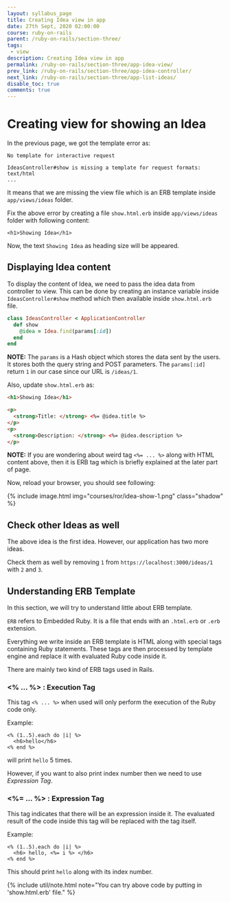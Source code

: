 ```yaml
---
layout: syllabus_page
title: Creating Idea view in app
date: 27th Sept, 2020 02:00:00
course: ruby-on-rails
parent: /ruby-on-rails/section-three/
tags:
 - view
description: Creating Idea view in app
permalink: /ruby-on-rails/section-three/app-idea-view/
prev_link: /ruby-on-rails/section-three/app-idea-controller/
next_link: /ruby-on-rails/section-three/app-list-ideas/
disable_toc: true
comments: true
---
```


# Creating view for showing an Idea

In the previous page, we got the template error as:

```shell
No template for interactive request

IdeasController#show is missing a template for request formats: text/html
...
```

It means that we are missing the view file which is an ERB template inside `app/views/ideas` folder.

Fix the above error by creating a file `show.html.erb` inside `app/views/ideas` folder with following content:

```erb
<h1>Showing Idea</h1>
```

Now, the text `Showing Idea` as heading size will be appeared.

## Displaying Idea content

To display the content of Idea, we need to pass the idea data from controller to view. This can be done by creating an instance variable inside `IdeasController#show` method which then available inside `show.html.erb` file.

```ruby
class IdeasController < ApplicationController
  def show
    @idea = Idea.find(params[:id])
  end
end
```

__NOTE:__ The `params` is a Hash object which stores the data sent by the users. It stores both the query string and POST parameters. The `params[:id]` return `1` in our case since our URL is `/ideas/1`.

Also, update `show.html.erb` as:

```html
<h1>Showing Idea</h1>

<p>
  <strong>Title: </strong> <%= @idea.title %>
</p>
<p>
  <strong>Description: </strong> <%= @idea.description %>
</p>
```

__NOTE:__ If you are wondering about weird tag `<%= ... %>` along with HTML content above, then it is ERB tag which is briefly explained at the later part of page.

Now, reload your browser, you should see following:

{% include image.html img="courses/ror/idea-show-1.png" class="shadow" %}

## Check other Ideas as well

The above idea is the first idea. However, our application has two more ideas.

Check them as well by removing `1` from `https://localhost:3000/ideas/1` with `2` and `3`.

## Understanding ERB Template

In this section, we will try to understand little about ERB template.

`ERB` refers to Embedded Ruby. It is a file that ends with an `.html.erb` or `.erb` extension.

Everything we write inside an ERB template is HTML along with special tags containing Ruby statements. These tags are then processed by template engine and replace it with evaluated Ruby code inside it.

There are mainly two kind of ERB tags used in Rails.

### <% ... %> : Execution Tag

This tag `<% ... %>` when used will only perform the execution of the Ruby code only.

Example:

```erb
<% (1..5).each do |i| %>
  <h6>hello</h6>
<% end %>
```

will print `hello` 5 times.

However, if you want to also print index number then we need to use _Expression Tag_.

### <%= ... %> : Expression Tag

This tag indicates that there will be an expression inside it. The evaluated result of the code inside this tag will be replaced with the tag itself.

Example:

```erb
<% (1..5).each do |i| %>
  <h6> hello, <%= i %> </h6>
<% end %>
```

This should print `hello` along with its index number.

{% include util/note.html note="You can try above code by putting in 'show.html.erb' file." %}
